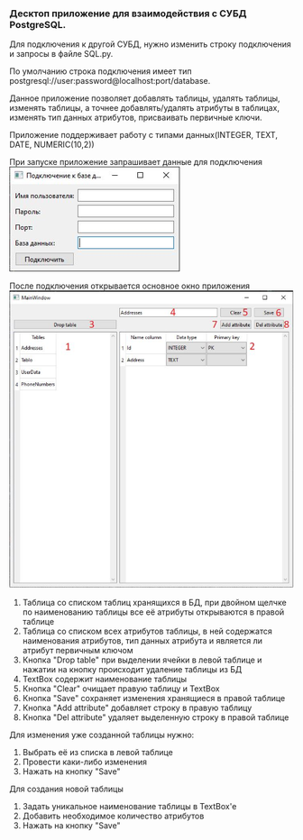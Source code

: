 ### Десктоп приложение для взаимодействия с СУБД PostgreSQL. ###
Для подключения к другой СУБД, нужно изменить строку подключения и запросы в файле SQL.py.

По умолчанию строка подключения имеет тип postgresql://user:password@localhost:port/database.

Данное приложение позволяет добавлять таблицы, удалять таблицы, изменять таблицы, а точнее добавлять/удалять атрибуты в таблицах, изменять тип данных атрибутов, присваивать первичные ключи.

Приложение поддерживает работу с типами данных(INTEGER, TEXT, DATE, NUMERIC(10,2))

При запуске приложение запрашивает данные для подключения
![FirstWindow](https://github.com/IvanPermyakov/InterfaceForDB/blob/main/Picture/FirstWindow.JPG)

После подключения открывается основное окно приложения
![MainWindow](https://github.com/IvanPermyakov/InterfaceForDB/blob/main/Picture/MainWindow.JPG)

1) Таблица со списком таблиц хранящихся в БД, при двойном щелчке по наименованию таблицы  все её атрибуты открываются в правой таблице 
2) Таблица со списком всех атрибутов таблицы, в ней содержатся наименования атрибутов, тип данных атрибута и является ли атрибут первичным ключом
3) Кнопка "Drop table" при выделении ячейки в левой таблице и нажатии на кнопку происходит удаление таблицы из БД
4) TextBox содержит наименование таблицы
5) Кнопка "Clear" очищает правую таблицу и TextBox
6) Кнопка "Save" сохраняет изменения хранящиеся в правой таблице
7) Кнопка "Add attribute" добавляет строку в правую таблицу
8) Кнопка "Del attribute" удаляет выделенную строку в правой таблице

Для изменения уже созданной таблицы нужно:
1) Выбрать её из списка в левой таблице
2) Провести каки-либо изменения
3) Нажать на кнопку "Save"

Для создания новой таблицы
1) Задать уникальное наименование таблицы в TextBox'e
2) Добавить необходимое количество атрибутов
3) Нажать на кнопку "Save"